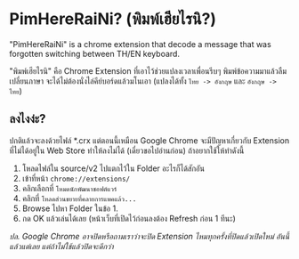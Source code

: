 # PimHereRaiNi? (พิมพ์เฮียไรนิ?)
"PimHereRaiNi" is a chrome extension that decode a message that was forgotten switching between TH/EN keyboard.

"พิมพ์เฮียไรนิ" คือ Chrome Extension ที่เอาไว้ช่วยแปลงเวลาเพื่อนรีบๆ พิมพ์ข้อความมาแล้วลืมเปลี่ยนภาษา จะได้ไม่ต้องนั่งไล่คีย์บอร์ดแล้วมโนเอา (แปลงได้ทั้ง `ไทย -> อังกฤษ` และ `อังกฤษ -> ไทย`)

## ลงไงง่ะ?
ปกติแล้วจะลงด้วยไฟล์ *.crx แต่ตอนนี้เหมือน Google Chrome จะมีปัญหาเกี่ยวกับ Extension ที่ไม่ได้อยู่ใน Web Store ทำให้ลงไม่ได้ (เดี๋ยวขอไปอ่านก่อน) ถ้าอยากใช้ให้ทำดังนี้
1. โหลดไฟล์ใน source/v2 ไปแตกไว้ใน Folder อะไรก็ได้สักอัน
2. เข้าที่หน้า `chrome://extensions/`
3. คลิกเลือกที่ `โหมดนักพัฒนาซอฟต์แวร์`
4. คลิกที่ `โหลดส่วนขยายที่คลายการแพคแล้ว...`
5. Browse ไปหา Folder ในข้อ 1.
6. กด OK แล้วเล่นได้เลย (หน้าเว็บที่เปิดไว้ก่อนลงต้อง Refresh ก่อน 1 ทีนะ)

*ปล. Google Chrome อาจปิดหรือถามเราว่าจะปิด Extension ไหมทุกครั้งที่ปิดแล้วเปิดใหม่ อันนี้แล้วแต่เลย แต่ถ้าไม่ใช้แล้วปิดจะดีกว่า*
